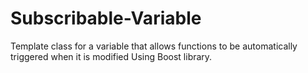# Subscribable-Variable
Template class for a variable that allows functions to be automatically triggered when it is modified Using Boost library.
